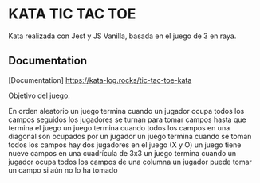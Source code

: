 
# KATA TIC TAC TOE

Kata realizada con Jest y JS Vanilla, basada en el juego de 3 en raya.


## Documentation

[Documentation] https://kata-log.rocks/tic-tac-toe-kata


Objetivo del juego:

En orden aleatorio
un juego termina cuando un jugador ocupa todos los campos seguidos
los jugadores se turnan para tomar campos hasta que termina el juego
un juego termina cuando todos los campos en una diagonal son ocupados por un jugador
un juego termina cuando se toman todos los campos
hay dos jugadores en el juego (X y O)
un juego tiene nueve campos en una cuadrícula de 3x3
un juego termina cuando un jugador ocupa todos los campos de una columna
un jugador puede tomar un campo si aún no lo ha tomado
